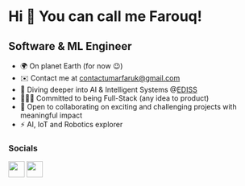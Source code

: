 Hi 👋 You can call me Farouq!
============================

Software & ML Engineer
-----------------


* 🌍	On planet Earth (for now 😉)
* ✉️	Contact me at [contactumarfaruk@gmail.com](mailto:contactumarfaruk@gmail.com)
* 🧠	Diving deeper into AI & Intelligent Systems @[EDISS](https://master-ediss.eu)
* 👨🏽‍💻	Committed to being Full-Stack (any idea to product)
* 🤝	Open to collaborating on exciting and challenging projects with meaningful impact
* ⚡	AI, IoT and Robotics explorer

### Socials

<p align="left">
<a href="https://www.github.com/farouqu" target="_blank" rel="noreferrer"><img src="https://raw.githubusercontent.com/danielcranney/readme-generator/main/public/icons/socials/github.svg" width="32" height="32" /></a>
<a href="https://www.linkedin.com/in/ufakz" target="_blank" rel="noreferrer"><img src="https://raw.githubusercontent.com/danielcranney/readme-generator/main/public/icons/socials/linkedin.svg" width="32" height="32" /></a>
</p>

